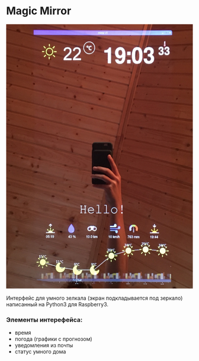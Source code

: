 # Magic Mirror
![logo](demo.jpg)

Интерфейс для умного зелкала (экран подкладывается под зеркало) написанный на Python3 для Raspberry3.
### Элементы интерефейса:
- время
- погода (графики с прогнозом)
- уведомления из почты
- статус умного дома
